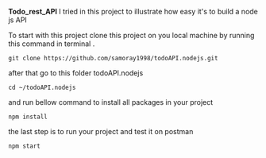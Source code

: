 **Todo_rest_API**
I tried in this project to illustrate how easy it's to build a node js API

To start with this project clone this project on you local machine by running this command in terminal .

```git clone https://github.com/samoray1998/todoAPI.nodejs.git ```

after that go to this folder todoAPI.nodejs

```cd ~/todoAPI.nodejs```

and run bellow command to install all packages in your project 

```npm install```

the last step is to run your project and test it on postman

```npm start```






